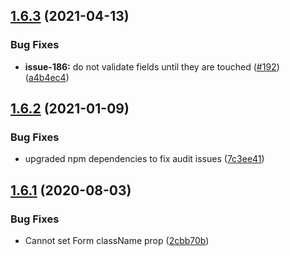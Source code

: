 ## [1.6.3](https://github.com/tgfischer/react-bootstrap-formik/compare/v1.6.2...v1.6.3) (2021-04-13)


### Bug Fixes

* **issue-186:** do not validate fields until they are touched ([#192](https://github.com/tgfischer/react-bootstrap-formik/issues/192)) ([a4b4ec4](https://github.com/tgfischer/react-bootstrap-formik/commit/a4b4ec49c57019839b13ccd7e686697af5236b40))

## [1.6.2](https://github.com/tgfischer/react-bootstrap-formik/compare/v1.6.1...v1.6.2) (2021-01-09)


### Bug Fixes

* upgraded npm dependencies to fix audit issues ([7c3ee41](https://github.com/tgfischer/react-bootstrap-formik/commit/7c3ee41c0f1720bd9131d6992ff13ead8567089e))

## [1.6.1](https://github.com/tgfischer/react-bootstrap-formik/compare/v1.6.0...v1.6.1) (2020-08-03)


### Bug Fixes

* Cannot set Form className prop ([2cbb70b](https://github.com/tgfischer/react-bootstrap-formik/commit/2cbb70b25b5b07ab1330a85fb7fba019624be87b))

